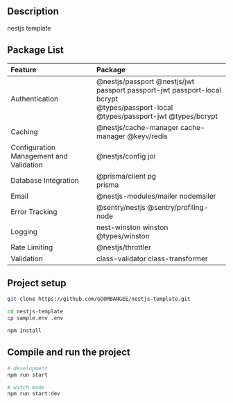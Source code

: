 ## Description

nestjs template

## Package List

| Feature                                 | Package                                                                                                                                  |
|:----------------------------------------|:-----------------------------------------------------------------------------------------------------------------------------------------|
| Authentication                          | @nestjs/passport @nestjs/jwt passport passport-jwt passport-local bcrypt <br/> @types/passport-local @types/passport-jwt @types/bcrypt   |
| Caching                                 | @nestjs/cache-manager cache-manager @keyv/redis                                                                                          |
| Configuration Management and Validation | @nestjs/config joi                                                                                                                       |
| Database Integration                    | @prisma/client pg <br/> prisma                                                                                                           |
| Email                                   | @nestjs-modules/mailer nodemailer                                                                                                        |
| Error Tracking                          | @sentry/nestjs @sentry/profiling-node                                                                                                    |
| Logging                                 | nest-winston winston <br/> @types/winston                                                                                                |
| Rate Limiting                           | @nestjs/throttler                                                                                                                        |
| Validation                              | class-validator class-transformer                                                                                                        |

## Project setup

```bash
git clone https://github.com/GOOMBANGEE/nestjs-template.git

cd nestjs-template
cp sample.env .env

npm install
```

## Compile and run the project

```bash
# development
npm run start

# watch mode
npm run start:dev

```

